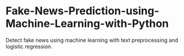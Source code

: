 # Fake-News-Prediction-using-Machine-Learning-with-Python
Detect fake news using machine learning with text preprocessing and logistic regression.
